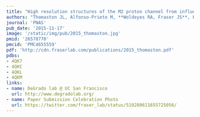 ```yaml
---
title: "High resolution structures of the M2 proton channel from influenza A virus reveal dynamic pathways for proton stabilization and transduction"
authors: "Thomaston JL, Alfonso-Prieto M, **Woldeyes RA, Fraser JS**, Klein ML, Fiorin G, DeGrado WF."
journal: 'PNAS'
pub_date: '2015-11-17'
image: '/static/img/pub/2015_thomaston.jpg'
pmid: '26578770'
pmcid: 'PMC4655559'
pdf: 'http://cdn.fraserlab.com/publications/2015_thomaston.pdf'
pdbs:
- 4QK7
- 4QKC
- 4QKL
- 4QKM
links:
- name: DeGrado lab @ UC San Francisco
  url: http://www.degradolab.org/
- name: Paper Submission Celebration Photo
  url: https://twitter.com/fraser_lab/status/510280611655725056/
---
```

